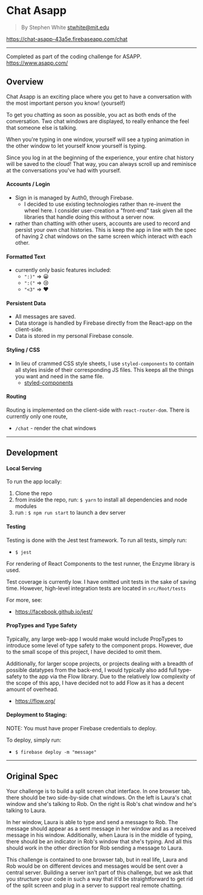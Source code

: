 # Chat Asapp
> By Stephen White <stwhite@mit.edu>

https://chat-asapp-43a5e.firebaseapp.com/chat

---------------------------------------------

Completed as part of the coding challenge for ASAPP.
https://www.asapp.com/


## Overview
Chat Asapp is an exciting place where you get to have a conversation with the most important person you know! (yourself)

To get you chatting as soon as possible, you act as both ends of the conversation. Two chat windows are displayed, to really enhance the feel that someone else is talking.

When you're typing in one window, yourself will see a typing animation in the other window to let yourself know yourself is typing.

Since you log in at the beginning of the experience, your entire chat history will be saved to the cloud! That way, you can always scroll up and reminisce at the conversations you've had with yourself.


#### Accounts / Login
- Sign in is managed by Auth0, through Firebase.
  - I decided to use existing technologies rather than re-invent the wheel here. I consider user-creation a "front-end" task given all the libraries that handle doing this without a server now.
- rather than chatting with other users, accounts are used to record and persist your own chat histories. This is keep the app in line with the spec of having 2 chat windows on the same screen which interact with each other.

#### Formatted Text
- currently only basic features included:
  - `":)"` => 😀
  - `":("` => 😢
  - `"<3"` => ❤️

#### Persistent Data
- All messages are saved.
- Data storage is handled by Firebase directly from the React-app on the client-side.
- Data is stored in my personal Firebase console.

#### Styling / CSS
- In lieu of crammed CSS style sheets, I use `styled-components` to contain all styles inside of their corresponding JS files. This keeps all the things you want and need in the same file.
  - [styled-components](https://github.com/styled-components/styled-components)

#### Routing
Routing is implemented on the client-side with `react-router-dom`. There is currently only one route,
- `/chat` - render the chat windows


------------------------------------------------
## Development

#### Local Serving
To run the app locally:

1. Clone the repo
2. from inside the repo, run: `$ yarn` to install all dependencies and node modules
3. run : `$ npm run start` to launch a dev server


#### Testing
Testing is done with the Jest test framework.
To run all tests, simply run:
- `$ jest`

For rendering of React Components to the test runner, the Enzyme library is used.

Test coverage is currently low. I have omitted unit tests in the sake of saving time. However, high-level integration tests are located in  `src/Root/tests`

For more, see:
- https://facebook.github.io/jest/

#### PropTypes and Type Safety
Typically, any large web-app I would make would include PropTypes to introduce some level of type safety to the component props. However, due to the small scope of this project, I have decided to omit them.

Additionally, for larger scope projects, or projects dealing with a breadth of possible datatypes from the back-end, I would typically also add full type-safety to the app via the Flow library. Due to the relatively low complexity of the scope of this app, I have decided not to add Flow as it has a decent amount of overhead.
  - https://flow.org/


#### Deployment to Staging:
NOTE: You must have proper Firebase credentials to deploy.

To deploy, simply run:
  - `$ firebase deploy -m "message"`

------------------------------------------------
## Original Spec

Your challenge is to build a split screen chat interface. In one browser tab, there should be two side-by-side chat windows. On the left is Laura's chat window and she's talking to Rob. On the right is Rob's chat window and he's talking to Laura.

In her window, Laura is able to type and send a message to Rob. The message should appear as a sent message in her window and as a received message in his window. Additionally, when Laura is in the middle of typing, there should be an indicator in Rob's window that she's typing. And all this should work in the other direction for Rob sending a message to Laura.

This challenge is contained to one browser tab, but in real life, Laura and Rob would be on different devices and messages would be sent over a central server. Building a server isn’t part of this challenge, but we ask that you structure your code in such a way that it’d be straightforward to get rid of the split screen and plug in a server to support real remote chatting.
